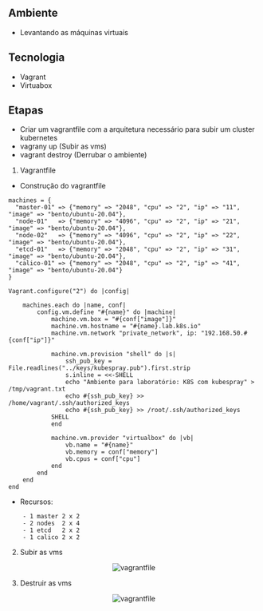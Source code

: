 ## Ambiente
- Levantando as máquinas virtuais

## Tecnologia
- Vagrant
- Virtuabox

## Etapas
- Criar um vagrantfile com a arquitetura necessário para subir um cluster kubernetes
- vagrany up (Subir as vms)
- vagrant destroy (Derrubar o ambiente)

1. Vagrantfile
- Construção do vagrantfile

```vagrantfile
machines = {
  "master-01" => {"memory" => "2048", "cpu" => "2", "ip" => "11", "image" => "bento/ubuntu-20.04"},
  "node-01"   => {"memory" => "4096", "cpu" => "2", "ip" => "21", "image" => "bento/ubuntu-20.04"},
  "node-02"   => {"memory" => "4096", "cpu" => "2", "ip" => "22", "image" => "bento/ubuntu-20.04"},
  "etcd-01"   => {"memory" => "2048", "cpu" => "2", "ip" => "31", "image" => "bento/ubuntu-20.04"},
  "calico-01" => {"memory" => "2048", "cpu" => "2", "ip" => "41", "image" => "bento/ubuntu-20.04"}
}

Vagrant.configure("2") do |config|

    machines.each do |name, conf|
        config.vm.define "#{name}" do |machine|
            machine.vm.box = "#{conf["image"]}"
            machine.vm.hostname = "#{name}.lab.k8s.io"
            machine.vm.network "private_network", ip: "192.168.50.#{conf["ip"]}"

            machine.vm.provision "shell" do |s|
                ssh_pub_key = File.readlines("../keys/kubespray.pub").first.strip
                s.inline = <<-SHELL
                echo "Ambiente para laboratório: K8S com kubespray" > /tmp/vagrant.txt
                echo #{ssh_pub_key} >> /home/vagrant/.ssh/authorized_keys
                echo #{ssh_pub_key} >> /root/.ssh/authorized_keys
            SHELL
            end

            machine.vm.provider "virtualbox" do |vb|
                vb.name = "#{name}"
                vb.memory = conf["memory"]
                vb.cpus = conf["cpu"]
            end
        end
    end
end
```

- Recursos:
```console
    - 1 master 2 x 2
    - 2 nodes  2 x 4
    - 1 etcd   2 x 2
    - 1 calico 2 x 2
```

2. Subir as vms

<p align="center">
  <img alt="vagrantfile" src="../images/vagrant-run.png">
</p>

3. Destruir as vms

<p align="center">
  <img alt="vagrantfile" src="../images/vagrant-destroy.png">
</p>
